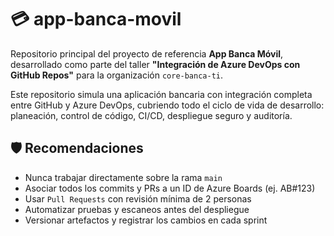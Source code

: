 # 💳 app-banca-movil

Repositorio principal del proyecto de referencia **App Banca Móvil**, desarrollado como parte del taller **"Integración de Azure DevOps con GitHub Repos"** para la organización `core-banca-ti`.

Este repositorio simula una aplicación bancaria con integración completa entre GitHub y Azure DevOps, cubriendo todo el ciclo de vida de desarrollo: planeación, control de código, CI/CD, despliegue seguro y auditoría.

## 🛡️ Recomendaciones

- Nunca trabajar directamente sobre la rama `main`  
- Asociar todos los commits y PRs a un ID de Azure Boards (ej. AB#123)  
- Usar `Pull Requests` con revisión mínima de 2 personas  
- Automatizar pruebas y escaneos antes del despliegue  
- Versionar artefactos y registrar los cambios en cada sprint
